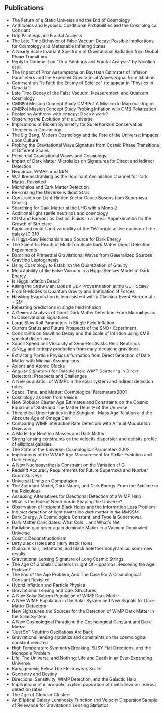 <h2> Publications </h2>

<ul>

                             

 <li><a target="_blank" href="https://github.com/manjunath5496/Lawrence-M-Krauss-Publications/blob/master/lmk(1).pdf" style="text-decoration:none;">The Return of a Static Universe and the End of Cosmology</a></li>

 <li><a target="_blank" href="https://github.com/manjunath5496/Lawrence-M-Krauss-Publications/blob/master/lmk(2).pdf" style="text-decoration:none;">Anthropics and Myopics: Conditional Probabilities and the Cosmological Constant</a></li>

<li><a target="_blank" href="https://github.com/manjunath5496/Lawrence-M-Krauss-Publications/blob/master/lmk(3).pdf" style="text-decoration:none;">Drip Paintings and Fractal Analysis</a></li>
 <li><a target="_blank" href="https://github.com/manjunath5496/Lawrence-M-Krauss-Publications/blob/master/lmk(4).pdf" style="text-decoration:none;">The Late Time Behavior of False Vacuum Decay: Possible Implications for Cosmology and Metastable Inflating States</a></li>                              
<li><a target="_blank" href="https://github.com/manjunath5496/Lawrence-M-Krauss-Publications/blob/master/lmk(5).pdf" style="text-decoration:none;">A Nearly Scale Invariant Spectrum of Gravitational Radiation from Global Phase Transitions</a></li>
<li><a target="_blank" href="https://github.com/manjunath5496/Lawrence-M-Krauss-Publications/blob/master/lmk(6).pdf" style="text-decoration:none;">Reply to Comment on "Drip Paintings and Fractal Analysis" by Micolich et al.</a></li>
 <li><a target="_blank" href="https://github.com/manjunath5496/Lawrence-M-Krauss-Publications/blob/master/lmk(7).pdf" style="text-decoration:none;">The Impact of Prior Assumptions on Bayesian Estimates of Inflation Parameters and the Expected Gravitational Waves Signal from Inflation</a></li>

 <li><a target="_blank" href="https://github.com/manjunath5496/Lawrence-M-Krauss-Publications/blob/master/lmk(8).pdf" style="text-decoration:none;"> Comment on "Is Faith the Enemy of Science" (to appear in "Physics in Canada")</a></li>
   <li><a target="_blank" href="https://github.com/manjunath5496/Lawrence-M-Krauss-Publications/blob/master/lmk(9).pdf" style="text-decoration:none;">Late Time Decay of the False Vacuum, Measurement, and Quantum Cosmology</a></li>
  
   
 <li><a target="_blank" href="https://github.com/manjunath5496/Lawrence-M-Krauss-Publications/blob/master/lmk(10).pdf" style="text-decoration:none;">CMBPol Mission Concept Study
CMBPol: A Mission to Map our Origins </a></li>                              
<li><a target="_blank" href="https://github.com/manjunath5496/Lawrence-M-Krauss-Publications/blob/master/lmk(11).pdf" style="text-decoration:none;">CMBPol Mission Concept Study
Probing Inflation with CMB Polarization</a></li>
<li><a target="_blank" href="https://github.com/manjunath5496/Lawrence-M-Krauss-Publications/blob/master/lmk(12).pdf" style="text-decoration:none;">Replacing Anthropy with entropy: Does it work?</a></li>
<li><a target="_blank" href="https://github.com/manjunath5496/Lawrence-M-Krauss-Publications/blob/master/lmk(13).pdf" style="text-decoration:none;">Observing the Evolution of the Universe</a></li>

<li><a target="_blank" href="https://github.com/manjunath5496/Lawrence-M-Krauss-Publications/blob/master/lmk(14).pdf" style="text-decoration:none;">Implications of Broken Symmetry for Superhorizon Conservation Theorems in Cosmology</a></li>
                              
<li><a target="_blank" href="https://github.com/manjunath5496/Lawrence-M-Krauss-Publications/blob/master/lmk(15).pdf" style="text-decoration:none;">The Big Bang, Modern Cosmology and the Fate of the Universe: Impacts upon Culture</a></li>

<li><a target="_blank" href="https://github.com/manjunath5496/Lawrence-M-Krauss-Publications/blob/master/lmk(16).pdf" style="text-decoration:none;">Probing the Gravitational Wave Signature from Cosmic Phase Transitions at Different Scales</a></li>

  <li><a target="_blank" href="https://github.com/manjunath5496/Lawrence-M-Krauss-Publications/blob/master/lmk(17).pdf" style="text-decoration:none;">Primordial Gravitational Waves and Cosmology</a></li>   
  
<li><a target="_blank" href="https://github.com/manjunath5496/Lawrence-M-Krauss-Publications/blob/master/lmk(18).pdf" style="text-decoration:none;">Impact of Dark Matter Microhalos on Signatures for Direct and Indirect Detection</a></li> 

  
<li><a target="_blank" href="https://github.com/manjunath5496/Lawrence-M-Krauss-Publications/blob/master/lmk(19).pdf" style="text-decoration:none;">Neutrinos, WMAP, and BBN</a></li> 

<li><a target="_blank" href="https://github.com/manjunath5496/Lawrence-M-Krauss-Publications/blob/master/lmk(20).pdf" style="text-decoration:none;">W/Z Bremsstrahlung as the Dominant Annihilation Channel for Dark Matter, Revisited</a></li>

<li><a target="_blank" href="https://github.com/manjunath5496/Lawrence-M-Krauss-Publications/blob/master/lmk(21).pdf" style="text-decoration:none;">Microhalos and Dark Matter Detection</a></li>
<li><a target="_blank" href="https://github.com/manjunath5496/Lawrence-M-Krauss-Publications/blob/master/lmk(22).pdf" style="text-decoration:none;">Re-ionizing the Universe without Stars</a></li> 
 <li><a target="_blank" href="https://github.com/manjunath5496/Lawrence-M-Krauss-Publications/blob/master/lmk(23).pdf" style="text-decoration:none;">Constraints on Light Hidden Sector Gauge Bosons from Supernova Cooling</a></li> 
 

   <li><a target="_blank" href="https://github.com/manjunath5496/Lawrence-M-Krauss-Publications/blob/master/lmk(24).pdf" style="text-decoration:none;">Searching for Dark Matter at the LHC with a Mono-Z</a></li>
 
   <li><a target="_blank" href="https://github.com/manjunath5496/Lawrence-M-Krauss-Publications/blob/master/lmk(25).pdf" style="text-decoration:none;">Additional light sterile neutrinos and cosmology</a></li>                              
 <li><a target="_blank" href="https://github.com/manjunath5496/Lawrence-M-Krauss-Publications/blob/master/lmk(26).pdf" style="text-decoration:none;">CDM and Baryons as Distinct Fluids in a Linear Approximation for the Growth of Structure</a></li>
 <li><a target="_blank" href="https://github.com/manjunath5496/Lawrence-M-Krauss-Publications/blob/master/lmk(27).pdf" style="text-decoration:none;">Rapid and multi-band variability of the TeV-bright active nucleus of the galaxy IC 310</a></li>
   
 
   <li><a target="_blank" href="https://github.com/manjunath5496/Lawrence-M-Krauss-Publications/blob/master/lmk(28).pdf" style="text-decoration:none;">A Higgs–Saw Mechanism as a Source for Dark Energy</a></li>
 
   <li><a target="_blank" href="https://github.com/manjunath5496/Lawrence-M-Krauss-Publications/blob/master/lmk(29).pdf" style="text-decoration:none;">The Scientific Reach of Multi-Ton Scale Dark Matter Direct Detection Experiments</a></li>                              

  <li><a target="_blank" href="https://github.com/manjunath5496/Lawrence-M-Krauss-Publications/blob/master/lmk(30).pdf" style="text-decoration:none;">Damping of Primordial Gravitational Waves from Generalized Sources</a></li>
 
   <li><a target="_blank" href="https://github.com/manjunath5496/Lawrence-M-Krauss-Publications/blob/master/lmk(31).pdf" style="text-decoration:none;">Gravitino Leptogenesis</a></li> 
    <li><a target="_blank" href="https://github.com/manjunath5496/Lawrence-M-Krauss-Publications/blob/master/lmk(32).pdf" style="text-decoration:none;">Using Cosmology to Establish the Quantization of Gravity</a></li> 

   <li><a target="_blank" href="https://github.com/manjunath5496/Lawrence-M-Krauss-Publications/blob/master/lmk(33).pdf" style="text-decoration:none;">Metastability of the False Vacuum in a Higgs-Seesaw Model of Dark Energy</a></li>                              

  <li><a target="_blank" href="https://github.com/manjunath5496/Lawrence-M-Krauss-Publications/blob/master/lmk(34).pdf" style="text-decoration:none;">Is Higgs Inflation Dead?</a></li> 
 
  <li><a target="_blank" href="https://github.com/manjunath5496/Lawrence-M-Krauss-Publications/blob/master/lmk(35).pdf" style="text-decoration:none;">Killing the Straw Man: Does BICEP Prove Inflation at the GUT Scale?</a></li> 

  <li><a target="_blank" href="https://github.com/manjunath5496/Lawrence-M-Krauss-Publications/blob/master/lmk(36).pdf" style="text-decoration:none;">From B-Modes to Quantum Gravity and Unification of Forces</a></li> 
 
<li><a target="_blank" href="https://github.com/manjunath5496/Lawrence-M-Krauss-Publications/blob/master/lmk(37).pdf" style="text-decoration:none;">Hawking Evaporation is Inconsistent with a Classical Event Horizon at r = 2M</a></li>
 <li><a target="_blank" href="https://github.com/manjunath5496/Lawrence-M-Krauss-Publications/blob/master/lmk(38).pdf" style="text-decoration:none;">Reheating predictions in single field inflation</a></li>
<li><a target="_blank" href="https://github.com/manjunath5496/Lawrence-M-Krauss-Publications/blob/master/lmk(39).pdf" style="text-decoration:none;">A General Analysis of Direct Dark Matter Detection: From Microphysics to Observational Signatures</a></li>
 <li><a target="_blank" href="https://github.com/manjunath5496/Lawrence-M-Krauss-Publications/blob/master/lmk(40).pdf" style="text-decoration:none;"> Large Slow Roll Parameters in Single Field Inflation</a></li>                              
<li><a target="_blank" href="https://github.com/manjunath5496/Lawrence-M-Krauss-Publications/blob/master/lmk(41).pdf" style="text-decoration:none;">Current Status and Future Prospects of the SNO+ Experiment</a></li>
<li><a target="_blank" href="https://github.com/manjunath5496/Lawrence-M-Krauss-Publications/blob/master/lmk(42).pdf" style="text-decoration:none;">Constraints on Gravitino Decay and the Scale of Inflation using CMB spectral distortions</a></li>
 
  <li><a target="_blank" href="https://github.com/manjunath5496/Lawrence-M-Krauss-Publications/blob/master/lmk(43).pdf" style="text-decoration:none;">Sound Speed and Viscosity of Semi-Relativistic Relic Neutrinos</a></li>
 <li><a target="_blank" href="https://github.com/manjunath5496/Lawrence-M-Krauss-Publications/blob/master/lmk(44).pdf" style="text-decoration:none;"> &#9651;Ne<sub>eff</sub> and entropy production from early-decaying gravitinos</a></li>
   <li><a target="_blank" href="https://github.com/manjunath5496/Lawrence-M-Krauss-Publications/blob/master/lmk(45).pdf" style="text-decoration:none;">Extracting Particle Physics Information from Direct Detection of Dark Matter with Minimal Assumptions</a></li>  
   
<li><a target="_blank" href="https://github.com/manjunath5496/Lawrence-M-Krauss-Publications/blob/master/lmk(46).pdf" style="text-decoration:none;">Axions and Atomic Clocks</a></li> 
                             
<li><a target="_blank" href="https://github.com/manjunath5496/Lawrence-M-Krauss-Publications/blob/master/lmk(47).pdf" style="text-decoration:none;">Angular Signatures for Galactic Halo WIMP Scattering in Direct Detectors: Prospects and Challenges</a></li>
<li><a target="_blank" href="https://github.com/manjunath5496/Lawrence-M-Krauss-Publications/blob/master/lmk(48).pdf" style="text-decoration:none;">A New population of WIMPs in the solar system and indirect detection rates</a></li>

<li><a target="_blank" href="https://github.com/manjunath5496/Lawrence-M-Krauss-Publications/blob/master/lmk(49).pdf" style="text-decoration:none;">Space, Time, and Matter: Cosmological Parameters 2001 </a></li>
                              
<li><a target="_blank" href="https://github.com/manjunath5496/Lawrence-M-Krauss-Publications/blob/master/lmk(50).pdf" style="text-decoration:none;">
Cosmology as seen from Venice</a></li>
<li><a target="_blank" href="https://github.com/manjunath5496/Lawrence-M-Krauss-Publications/blob/master/lmk(51).pdf" style="text-decoration:none;">New Globular Cluster Age Estimates and Constraints on the Cosmic Equation of State and The Matter Density of the Universe </a></li>
<li><a target="_blank" href="https://github.com/manjunath5496/Lawrence-M-Krauss-Publications/blob/master/lmk(52).pdf" style="text-decoration:none;">Theoretical Uncertainties in the Subgiant--Mass Age Relation and the Absolute Age of Omega Cen</a></li>

<li><a target="_blank" href="https://github.com/manjunath5496/Lawrence-M-Krauss-Publications/blob/master/lmk(53).pdf" style="text-decoration:none;">Comparing WIMP Interaction Rate Detectors with Annual Modulation Detectors</a></li>
 
<li><a target="_blank" href="https://github.com/manjunath5496/Lawrence-M-Krauss-Publications/blob/master/lmk(54).pdf" style="text-decoration:none;">A Model for Neutrino Masses and Dark Matter </a></li>

<li><a target="_blank" href="https://github.com/manjunath5496/Lawrence-M-Krauss-Publications/blob/master/lmk(55).pdf" style="text-decoration:none;">Strong lensing constraints on the velocity dispersion and density profile of elliptical galaxies</a></li>
 
  <li><a target="_blank" href="https://github.com/manjunath5496/Lawrence-M-Krauss-Publications/blob/master/lmk(56).pdf" style="text-decoration:none;">The State of the Universe: Cosmological Parameters 2002 </a></li>                              

  <li><a target="_blank" href="https://github.com/manjunath5496/Lawrence-M-Krauss-Publications/blob/master/lmk(57).pdf" style="text-decoration:none;">Implications of the WMAP Age Measurement for Stellar Evolution and Dark Energy</a></li>
 
   <li><a target="_blank" href="https://github.com/manjunath5496/Lawrence-M-Krauss-Publications/blob/master/lmk(58).pdf" style="text-decoration:none;">A New Nucleosynthesis Constraint on the Variation of G</a></li>
    <li><a target="_blank" href="https://github.com/manjunath5496/Lawrence-M-Krauss-Publications/blob/master/lmk(59).pdf" style="text-decoration:none;">Redshift Accuracy Requirements for Future Supernova and Number Count Surveys</a></li>
 
  <li><a target="_blank" href="https://github.com/manjunath5496/Lawrence-M-Krauss-Publications/blob/master/lmk(60).pdf" style="text-decoration:none;">Universal Limits on Computation </a></li>
 
   <li><a target="_blank" href="https://github.com/manjunath5496/Lawrence-M-Krauss-Publications/blob/master/lmk(61).pdf" style="text-decoration:none;">The Standard Model, Dark Matter, and Dark Energy: From the Sublime to the Ridiculous</a></li>
 
   <li><a target="_blank" href="https://github.com/manjunath5496/Lawrence-M-Krauss-Publications/blob/master/lmk(62).pdf" style="text-decoration:none;">Assessing Alternatives for Directional Detection of a WIMP Halo</a></li>
 
   <li><a target="_blank" href="https://github.com/manjunath5496/Lawrence-M-Krauss-Publications/blob/master/lmk(63).pdf" style="text-decoration:none;">What is the Role of Neutrinos in Shaping the Universe?</a></li>                              

  <li><a target="_blank" href="https://github.com/manjunath5496/Lawrence-M-Krauss-Publications/blob/master/lmk(64).pdf" style="text-decoration:none;">Observation of Incipient Black Holes and the Information Loss Problem</a></li>
 
   <li><a target="_blank" href="https://github.com/manjunath5496/Lawrence-M-Krauss-Publications/blob/master/lmk(65).pdf" style="text-decoration:none;">Indirect detection of light neutralino dark matter in the NMSSM</a></li> 

   <li><a target="_blank" href="https://github.com/manjunath5496/Lawrence-M-Krauss-Publications/blob/master/lmk(66).pdf" style="text-decoration:none;">Dark Energy, A Cosmological Constant, and Type Ia Supernovae</a></li> 
 
   <li><a target="_blank" href="https://github.com/manjunath5496/Lawrence-M-Krauss-Publications/blob/master/lmk(67).pdf" style="text-decoration:none;">Dark Matter Candidates: What Cold, ..and What's Not</a></li>                              

  <li><a target="_blank" href="https://github.com/manjunath5496/Lawrence-M-Krauss-Publications/blob/master/lmk(68).pdf" style="text-decoration:none;">Radiation can never again dominate Matter in a Vacuum Dominated Universe</a></li> 
 
  
   <li><a target="_blank" href="https://github.com/manjunath5496/Lawrence-M-Krauss-Publications/blob/master/lmk(69).pdf" style="text-decoration:none;">Cosmic Deconstructionism</a></li>                              

  <li><a target="_blank" href="https://github.com/manjunath5496/Lawrence-M-Krauss-Publications/blob/master/lmk(70).pdf" style="text-decoration:none;">Dirty Black Holes and Hairy Black Holes</a></li> 
  
 
 <li><a target="_blank" href="https://github.com/manjunath5496/Lawrence-M-Krauss-Publications/blob/master/lmk(71).pdf" style="text-decoration:none;">Quantum hair, instantons, and black hole thermodynamics: some new results</a></li>
 
 <li><a target="_blank" href="https://github.com/manjunath5496/Lawrence-M-Krauss-Publications/blob/master/lmk(72).pdf" style="text-decoration:none;">Gravitational Lensing Signature of Long Cosmic Strings</a></li> 
 
 
 <li><a target="_blank" href="https://github.com/manjunath5496/Lawrence-M-Krauss-Publications/blob/master/lmk(73).pdf" style="text-decoration:none;">The Age Of Globular Clusters In Light Of Hipparcos: Resolving the Age Problem?</a></li>
  <li><a target="_blank" href="https://github.com/manjunath5496/Lawrence-M-Krauss-Publications/blob/master/lmk(74).pdf" style="text-decoration:none;">The End of the Age Problem, And The Case For A Cosmological Constant Revisited</a></li>
    <li><a target="_blank" href="https://github.com/manjunath5496/Lawrence-M-Krauss-Publications/blob/master/lmk(75).pdf" style="text-decoration:none;">Hybrid Inflation and Particle Physics</a></li>                        
<li><a target="_blank" href="https://github.com/manjunath5496/Lawrence-M-Krauss-Publications/blob/master/lmk(76).pdf" style="text-decoration:none;">Gravitational Lensing and Dark Structures</a></li>

 <li><a target="_blank" href="https://github.com/manjunath5496/Lawrence-M-Krauss-Publications/blob/master/lmk(77).pdf" style="text-decoration:none;">A New Solar System Population of WIMP Dark Matter</a></li> 
 
 
 <li><a target="_blank" href="https://github.com/manjunath5496/Lawrence-M-Krauss-Publications/blob/master/lmk(78).pdf" style="text-decoration:none;">A New WIMP Population in the Solar System and New Signals for Dark-Matter Detectors</a></li>
  <li><a target="_blank" href="https://github.com/manjunath5496/Lawrence-M-Krauss-Publications/blob/master/lmk(79).pdf" style="text-decoration:none;">New Signatures and Sources for the Detection of WIMP Dark Matter in the Solar System</a></li>


 <li><a target="_blank" href="https://github.com/manjunath5496/Lawrence-M-Krauss-Publications/blob/master/lmk(80).pdf" style="text-decoration:none;">A New Cosmological Paradigm: the Cosmological Constant and Dark Matter</a></li> 
 
 
 <li><a target="_blank" href="https://github.com/manjunath5496/Lawrence-M-Krauss-Publications/blob/master/lmk(81).pdf" style="text-decoration:none;">"Just So" Neutrino Oscillations Are Back</a></li>
  <li><a target="_blank" href="https://github.com/manjunath5496/Lawrence-M-Krauss-Publications/blob/master/lmk(82).pdf" style="text-decoration:none;">Gravitational lensing statistics and constraints on the cosmological constant revisited</a></li>

 <li><a target="_blank" href="https://github.com/manjunath5496/Lawrence-M-Krauss-Publications/blob/master/lmk(83).pdf" style="text-decoration:none;">High Temperature Symmetry Breaking, SUSY Flat Directions, and the Monopole Problem</a></li>
  <li><a target="_blank" href="https://github.com/manjunath5496/Lawrence-M-Krauss-Publications/blob/master/lmk(84).pdf" style="text-decoration:none;">Life, The Universe, and Nothing: Life and Death in an Ever-Expanding Universe</a></li>

 <li><a target="_blank" href="https://github.com/manjunath5496/Lawrence-M-Krauss-Publications/blob/master/lmk(85).pdf" style="text-decoration:none;">Baryogenesis Below The Electroweak Scale</a></li>
  <li><a target="_blank" href="https://github.com/manjunath5496/Lawrence-M-Krauss-Publications/blob/master/lmk(86).pdf" style="text-decoration:none;">Geometry and Destiny</a></li>

 <li><a target="_blank" href="https://github.com/manjunath5496/Lawrence-M-Krauss-Publications/blob/master/lmk(87).pdf" style="text-decoration:none;">Directional Sensitivity, WIMP Detection, and the Galactic Halo</a></li>
  <li><a target="_blank" href="https://github.com/manjunath5496/Lawrence-M-Krauss-Publications/blob/master/lmk(88).pdf" style="text-decoration:none;">Implications of a new solar system population of neutralinos on indirect detection rates</a></li>
  <li><a target="_blank" href="https://github.com/manjunath5496/Lawrence-M-Krauss-Publications/blob/master/lmk(89).pdf" style="text-decoration:none;">The Age of Globular Clusters</a></li>
  
  
  <li><a target="_blank" href="https://github.com/manjunath5496/Lawrence-M-Krauss-Publications/blob/master/lmk(90).pdf" style="text-decoration:none;">An Elliptical Galaxy Luminosity Function and Velocity Dispersion Sample of Relevance for Gravitational Lensing Statistics</a></li>
  
 
 
 
 
 
  
 
 
 </ul>
